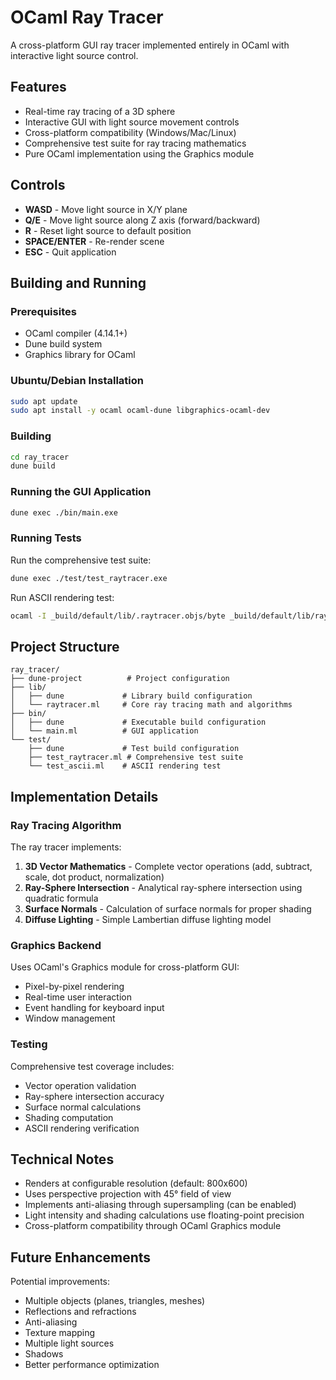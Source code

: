 # OCaml Ray Tracer

A cross-platform GUI ray tracer implemented entirely in OCaml with interactive light source control.

## Features

- Real-time ray tracing of a 3D sphere
- Interactive GUI with light source movement controls
- Cross-platform compatibility (Windows/Mac/Linux)
- Comprehensive test suite for ray tracing mathematics
- Pure OCaml implementation using the Graphics module

## Controls

- **WASD** - Move light source in X/Y plane
- **Q/E** - Move light source along Z axis (forward/backward)
- **R** - Reset light source to default position
- **SPACE/ENTER** - Re-render scene
- **ESC** - Quit application

## Building and Running

### Prerequisites

- OCaml compiler (4.14.1+)
- Dune build system
- Graphics library for OCaml

### Ubuntu/Debian Installation

```bash
sudo apt update
sudo apt install -y ocaml ocaml-dune libgraphics-ocaml-dev
```

### Building

```bash
cd ray_tracer
dune build
```

### Running the GUI Application

```bash
dune exec ./bin/main.exe
```

### Running Tests

Run the comprehensive test suite:

```bash
dune exec ./test/test_raytracer.exe
```

Run ASCII rendering test:

```bash
ocaml -I _build/default/lib/.raytracer.objs/byte _build/default/lib/raytracer.cma test/test_ascii.ml
```

## Project Structure

```
ray_tracer/
├── dune-project          # Project configuration
├── lib/
│   ├── dune             # Library build configuration
│   └── raytracer.ml     # Core ray tracing math and algorithms
├── bin/
│   ├── dune             # Executable build configuration
│   └── main.ml          # GUI application
└── test/
    ├── dune             # Test build configuration
    ├── test_raytracer.ml # Comprehensive test suite
    └── test_ascii.ml    # ASCII rendering test
```

## Implementation Details

### Ray Tracing Algorithm

The ray tracer implements:

1. **3D Vector Mathematics** - Complete vector operations (add, subtract, scale, dot product, normalization)
2. **Ray-Sphere Intersection** - Analytical ray-sphere intersection using quadratic formula
3. **Surface Normals** - Calculation of surface normals for proper shading
4. **Diffuse Lighting** - Simple Lambertian diffuse lighting model

### Graphics Backend

Uses OCaml's Graphics module for cross-platform GUI:

- Pixel-by-pixel rendering
- Real-time user interaction
- Event handling for keyboard input
- Window management

### Testing

Comprehensive test coverage includes:

- Vector operation validation
- Ray-sphere intersection accuracy
- Surface normal calculations
- Shading computation
- ASCII rendering verification

## Technical Notes

- Renders at configurable resolution (default: 800x600)
- Uses perspective projection with 45° field of view
- Implements anti-aliasing through supersampling (can be enabled)
- Light intensity and shading calculations use floating-point precision
- Cross-platform compatibility through OCaml Graphics module

## Future Enhancements

Potential improvements:

- Multiple objects (planes, triangles, meshes)
- Reflections and refractions
- Anti-aliasing
- Texture mapping
- Multiple light sources
- Shadows
- Better performance optimization